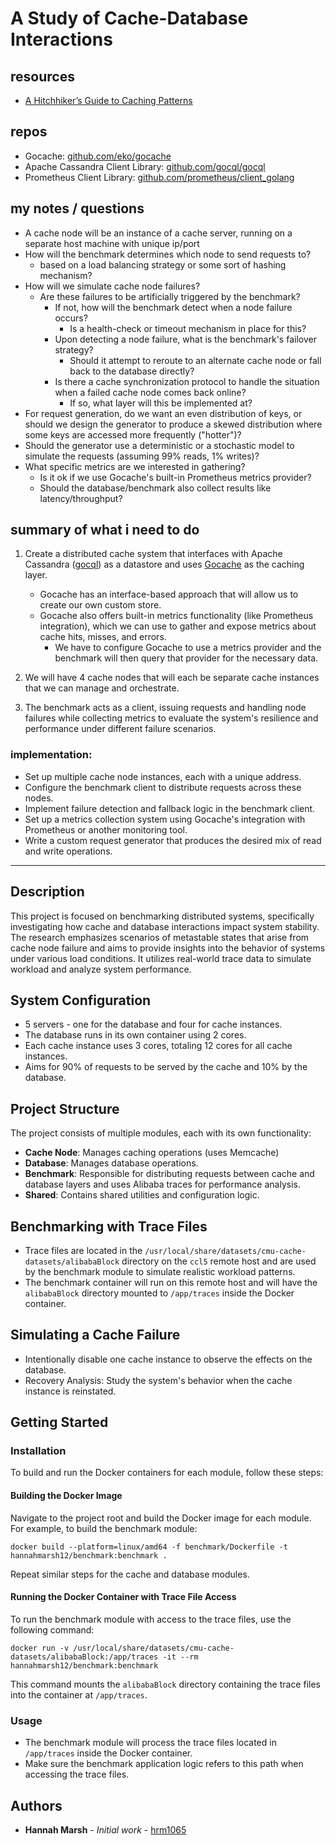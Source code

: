 # A Study of Cache-Database Interactions

## resources
- [A Hitchhiker’s Guide to Caching Patterns](https://hazelcast.com/blog/a-hitchhikers-guide-to-caching-patterns/)
  
## repos
- Gocache: [github.com/eko/gocache](https://github.com/eko/gocache)
- Apache Cassandra Client Library: [github.com/gocql/gocql](https://github.com/gocql/gocql)
- Prometheus Client Library: [github.com/prometheus/client_golang](https://github.com/prometheus/client_golang)

## my notes / questions
- A cache node will be an instance of a cache server, running on a separate host machine with unique ip/port
- How will the benchmark determines which node to send requests to?
  - based on a load balancing strategy or some sort of hashing mechanism?
- How will we simulate cache node failures?
  - Are these failures to be artificially triggered by the benchmark? 
    - If not, how will the benchmark detect when a node failure occurs?
      - Is a health-check or timeout mechanism in place for this? 
    - Upon detecting a node failure, what is the benchmark's failover strategy? 
      - Should it attempt to reroute to an alternate cache node or fall back to the database directly? 
    - Is there a cache synchronization protocol to handle the situation when a failed cache node comes back online?
      - If so, what layer will this be implemented at?
- For request generation, do we want an even distribution of keys, or should we design the generator to produce a skewed distribution where some keys are accessed more frequently ("hotter")?
- Should the generator use a deterministic or a stochastic model to simulate the requests (assuming 99% reads, 1% writes)?
- What specific metrics are we interested in gathering? 
  - Is it ok if we use Gocache's built-in Prometheus metrics provider?
  - Should the database/benchmark also collect results like latency/throughput?

## summary of what i need to do

1. Create a distributed cache system that interfaces with Apache Cassandra ([gocql](https://github.com/gocql/gocql)) as a datastore and uses [Gocache](https://github.com/eko/gocache) as the
caching layer.  
   - Gocache has an interface-based approach that will allow us to create our own custom store.  
   - Gocache also offers built-in metrics functionality (like Prometheus integration), which we can use to gather and expose metrics about cache hits, misses, and errors. 
     - We have to configure Gocache to use a metrics provider and the benchmark will then query that provider for the necessary data.

2. We will have 4 cache nodes that will each be separate cache instances that we can manage and orchestrate.   

3. The benchmark acts as a client, issuing requests and handling node failures while collecting metrics to evaluate the system's 
resilience and performance under different failure scenarios.   

  
### implementation:

- Set up multiple cache node instances, each with a unique address.
- Configure the benchmark client to distribute requests across these nodes.
- Implement failure detection and fallback logic in the benchmark client.
- Set up a metrics collection system using Gocache's integration with Prometheus or another monitoring tool.
- Write a custom request generator that produces the desired mix of read and write operations.



-------



## Description

This project is focused on benchmarking distributed systems, specifically investigating how cache and database interactions impact system stability.  
The research emphasizes scenarios of metastable states that arise from cache node failure and aims to provide insights into the behavior of systems under various load conditions.
It utilizes real-world trace data to simulate workload and analyze system performance.


## System Configuration
- 5 servers - one for the database and four for cache instances.
- The database runs in its own container using 2 cores.
- Each cache instance uses 3 cores, totaling 12 cores for all cache instances.
- Aims for 90% of requests to be served by the cache and 10% by the database.

## Project Structure

The project consists of multiple modules, each with its own functionality:

- **Cache Node**: Manages caching operations (uses Memcache)
- **Database**: Manages database operations.
- **Benchmark**: Responsible for distributing requests between cache and database layers and uses Alibaba traces for performance analysis.
- **Shared**: Contains shared utilities and configuration logic.  

## Benchmarking with Trace Files
- Trace files are located in the `/usr/local/share/datasets/cmu-cache-datasets/alibabaBlock` directory on the `ccl5` remote host and are used by the benchmark module to simulate realistic workload patterns.
- The benchmark container will run on this remote host and will have the `alibabaBlock` directory mounted to `/app/traces` inside the Docker container.


## Simulating a Cache Failure
- Intentionally disable one cache instance to observe the effects on the database.
- Recovery Analysis: Study the system's behavior when the cache instance is reinstated.

## Getting Started

### Installation

To build and run the Docker containers for each module, follow these steps:

#### Building the Docker Image

Navigate to the project root and build the Docker image for each module. For example, to build the benchmark module:

`docker build --platform=linux/amd64 -f benchmark/Dockerfile -t hannahmarsh12/benchmark:benchmark .`

Repeat similar steps for the cache and database modules.


#### Running the Docker Container with Trace File Access

To run the benchmark module with access to the trace files, use the following command:

`docker run -v /usr/local/share/datasets/cmu-cache-datasets/alibabaBlock:/app/traces -it --rm hannahmarsh12/benchmark:benchmark`

This command mounts the `alibabaBlock` directory containing the trace files into the container at `/app/traces`.

### Usage

- The benchmark module will process the trace files located in `/app/traces` inside the Docker container.
- Make sure the benchmark application logic refers to this path when accessing the trace files.

## Authors

- **Hannah Marsh** - _Initial work_ - [hrm1065](https://gitlab.cs.unh.edu/hrm1065)
